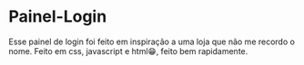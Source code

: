 # Painel-Login
Esse painel de login foi feito em inspiração a uma loja que não me recordo o nome. Feito em css, javascript e html😁, feito bem rapidamente.
